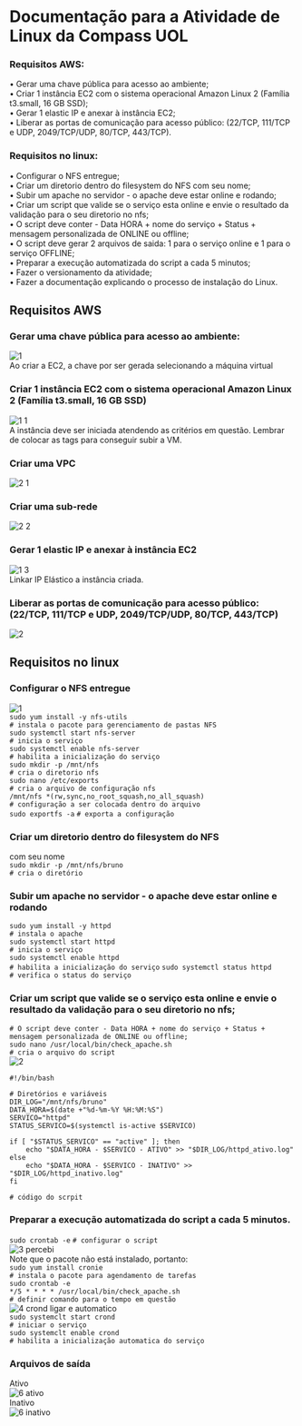 # Documentação para a Atividade de Linux da Compass UOL

### Requisitos AWS:
• Gerar uma chave pública para acesso ao 
ambiente;  
• Criar 1 instância EC2 com o sistema 
operacional Amazon Linux 2 (Família t3.small, 
16 GB SSD);  
• Gerar 1 elastic IP e anexar à instância EC2;  
• Liberar as portas de comunicação para acesso público: (22/TCP, 111/TCP e UDP, 2049/TCP/UDP, 80/TCP, 443/TCP).  
### Requisitos no linux:
• Configurar o NFS entregue;  
• Criar um diretorio dentro do filesystem do NFS 
com seu nome;  
• Subir um apache no servidor - o apache deve 
estar online e rodando;  
• Criar um script que valide se o serviço esta 
online e envie o resultado da validação para o 
seu diretorio no nfs;  
• O script deve conter - Data HORA + nome do 
serviço + Status + mensagem personalizada de 
ONLINE ou offline;  
• O script deve gerar 2 arquivos de saida: 1 para o 
serviço online e 1 para o serviço OFFLINE;  
• Preparar a execução automatizada do script a 
cada 5 minutos;    
• Fazer o versionamento da atividade;  
• Fazer a documentação explicando o processo de 
instalação do Linux.  

## Requisitos AWS
### Gerar uma chave pública para acesso ao ambiente:
![1](https://github.com/user-attachments/assets/01a9dac1-54a6-4936-aeb3-28e52e3d32ea)  
Ao criar a EC2, a chave por ser gerada selecionando a máquina virtual  
### Criar 1 instância EC2 com o sistema operacional Amazon Linux 2 (Família t3.small, 16 GB SSD)    
![1 1](https://github.com/user-attachments/assets/d8db5528-59a9-448f-a1c5-5d1d3923c695)  
A instância deve ser iniciada atendendo as critérios em questão. Lembrar de colocar as tags para conseguir subir a VM.  
### Criar uma VPC  
![2 1](https://github.com/user-attachments/assets/388c7df6-b518-4e0d-9b3d-bcd947aa163e)  
### Criar uma sub-rede  
![2 2](https://github.com/user-attachments/assets/5b4537b8-9fc0-4274-a13f-8c9344879ebd)  
### Gerar 1 elastic IP e anexar à instância EC2  
![1 3](https://github.com/user-attachments/assets/268cfefe-689f-43c9-81f5-8bfd417410c0)  
Linkar IP Elástico a instância criada.  
### Liberar as portas de comunicação para acesso público: (22/TCP, 111/TCP e UDP, 2049/TCP/UDP, 80/TCP, 443/TCP)  
![2](https://github.com/user-attachments/assets/182cc910-6039-4b56-b31d-0f5b692f6bf2)  

## Requisitos no linux  
### Configurar o NFS entregue  
![1](https://github.com/user-attachments/assets/e0b227ff-dc67-4b09-9119-08046ff71f12)  
`sudo yum install -y nfs-utils`  
`# instala o pacote para gerenciamento de pastas NFS`  
`sudo systemctl start nfs-server`  
`# inicia o serviço`  
`sudo systemctl enable nfs-server`  
`# habilita a inicialização do serviço`  
`sudo mkdir -p /mnt/nfs`  
`# cria o diretorio nfs`  
`sudo nano /etc/exports`  
`# cria o arquivo de configuração nfs`  
`/mnt/nfs *(rw,sync,no_root_squash,no_all_squash)`  
`# configuração a ser colocada dentro do arquivo`  
`sudo exportfs -a`
`# exporta a configuração`  
### Criar um diretorio dentro do filesystem do NFS 
com seu nome  
`sudo mkdir -p /mnt/nfs/bruno`  
`# cria o diretório`  
### Subir um apache no servidor - o apache deve estar online e rodando
`sudo yum install -y httpd`  
`# instala o apache`  
`sudo systemctl start httpd`  
`# inicia o serviço`  
`sudo systemctl enable httpd`  
`# habilita a inicialização do serviço`
`sudo systemctl status httpd`  
`# verifica o status do serviço`  
### Criar um script que valide se o serviço esta online e envie o resultado da validação para o seu diretorio no nfs;
`# O script deve conter - Data HORA + nome do serviço + Status + mensagem personalizada de ONLINE ou offline;`  
`sudo nano /usr/local/bin/check_apache.sh`  
`# cria o arquivo do script`  
![2](https://github.com/user-attachments/assets/04ba5468-3595-4107-bae6-e9ddaddb951f)  
```
#!/bin/bash

# Diretórios e variáveis
DIR_LOG="/mnt/nfs/bruno"
DATA_HORA=$(date +"%d-%m-%Y %H:%M:%S")
SERVICO="httpd"
STATUS_SERVICO=$(systemctl is-active $SERVICO)

if [ "$STATUS_SERVICO" == "active" ]; then
    echo "$DATA_HORA - $SERVICO - ATIVO" >> "$DIR_LOG/httpd_ativo.log"
else
    echo "$DATA_HORA - $SERVICO - INATIVO" >> "$DIR_LOG/httpd_inativo.log"
fi
```    
`# código do scrpit`  
### Preparar a execução automatizada do script a cada 5 minutos. 
`sudo crontab -e`
`# configurar o script`  
![3 percebi](https://github.com/user-attachments/assets/43dd2517-43ea-4672-93b5-8d8292230686)  
Note que o pacote não está instalado, portanto:  
`sudo yum install cronie`  
`# instala o pacote para agendamento de tarefas`  
`sudo crontab -e`  
`*/5 * * * * /usr/local/bin/check_apache.sh`  
`# definir comando para o tempo em questão`  
![4 crond ligar e automatico](https://github.com/user-attachments/assets/b262a07f-2dac-41db-9326-36f869f05c5f)  
`sudo systemclt start crond`  
`# iniciar o serviço`  
`sudo systemclt enable crond`  
`# habilita a inicialização automatica do serviço`  

### Arquivos de saída
Ativo  
![6 ativo](https://github.com/user-attachments/assets/81a5252d-e818-45c7-81e8-3836e68c48e9)  
Inativo  
![6 inativo](https://github.com/user-attachments/assets/f052b33c-2656-4f2f-98e8-9917efeacff8)  








